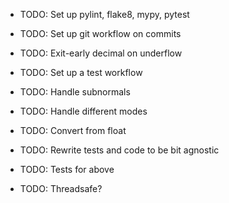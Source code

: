 - TODO: Set up pylint, flake8, mypy, pytest
- TODO: Set up git workflow on commits

- TODO: Exit-early decimal on underflow
- TODO: Set up a test workflow
- TODO: Handle subnormals
- TODO: Handle different modes
- TODO: Convert from float
- TODO: Rewrite tests and code to be bit agnostic
- TODO: Tests for above
- TODO: Threadsafe?